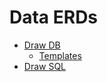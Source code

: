 # Data ERDs

- [Draw DB](https://www.drawdb.app/)
    - [Templates](https://www.drawdb.app/templates)
- [Draw SQL](https://drawsql.app/)
